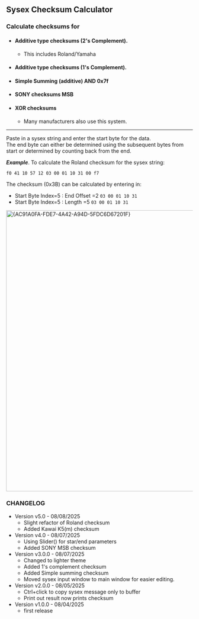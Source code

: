 ## Sysex Checksum Calculator

### Calculate checksums for 

- #### Additive type checksums (2's Complement).
    - This includes Roland/Yamaha
- #### Additive type checksums (1's Complement).
- #### Simple Summing (additive) AND 0x7f
- #### SONY checksums MSB
- #### XOR checksums
    - Many manufacturers also use this system.
----
Paste in a sysex string and enter the start byte for the data.<BR>
The end byte can either be determined using the subsequent bytes from start
or determined by counting back from the end.

***Example***. To calculate the Roland checksum for the sysex string:

````f0 41 10 57 12 03 00 01 10 31 00 f7````

The checksum (0x3B) can be calculated by entering in:

- Start Byte Index=5 : End Offset =2 `03 00 01 10 31`
- Start Byte Index=5 : Length =5 `03 00 01 10 31`

<img width="947" height="760" alt="{AC91A0FA-FDE7-4A42-A94D-5FDC6D67201F}" src="https://github.com/user-attachments/assets/1ba99780-cf25-4a6a-9d5c-41ba5ebcb4a5" />

### CHANGELOG

- Version v5.0 -  08/08/2025
    - Slight refactor of Roland checksum
    - Added Kawai K5(m) checksum
- Version v4.0 -  08/07/2025
    - Using Slider() for star/end parameters
    - Added SONY MSB checksum
- Version v3.0.0 -  08/07/2025
    - Changed to lighter theme
    - Added 1's complement checksum
    - Added Simple summing checksum
    - Moved sysex input window to main window for easier editing.
- Version v2.0.0 -  08/05/2025
    - Ctrl+click to copy sysex message only to buffer
    - Print out result now prints checksum
- Version v1.0.0 -  08/04/2025
    - first release

